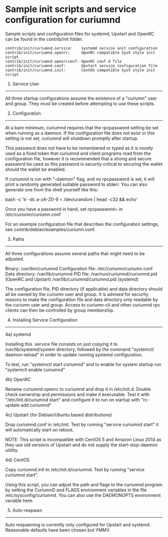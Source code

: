 Sample init scripts and service configuration for curiumnd
==========================================================

Sample scripts and configuration files for systemd, Upstart and OpenRC
can be found in the contrib/init folder.

    contrib/init/curiumnd.service:    systemd service unit configuration
    contrib/init/curiumnd.openrc:     OpenRC compatible SysV style init script
    contrib/init/curiumnd.openrcconf: OpenRC conf.d file
    contrib/init/curiumnd.conf:       Upstart service configuration file
    contrib/init/curiumnd.init:       CentOS compatible SysV style init script

1. Service User
---------------------------------

All three startup configurations assume the existence of a "curiumn" user
and group.  They must be created before attempting to use these scripts.

2. Configuration
---------------------------------

At a bare minimum, curiumnd requires that the rpcpassword setting be set
when running as a daemon.  If the configuration file does not exist or this
setting is not set, curiumnd will shutdown promptly after startup.

This password does not have to be remembered or typed as it is mostly used
as a fixed token that curiumnd and client programs read from the configuration
file, however it is recommended that a strong and secure password be used
as this password is security critical to securing the wallet should the
wallet be enabled.

If curiumnd is run with "-daemon" flag, and no rpcpassword is set, it will
print a randomly generated suitable password to stderr.  You can also
generate one from the shell yourself like this:

bash -c 'tr -dc a-zA-Z0-9 < /dev/urandom | head -c32 && echo'

Once you have a password in hand, set rpcpassword= in /etc/curiumn/curiumn.conf

For an example configuration file that describes the configuration settings,
see contrib/debian/examples/curiumn.conf.

3. Paths
---------------------------------

All three configurations assume several paths that might need to be adjusted.

Binary:              /usr/bin/curiumnd
Configuration file:  /etc/curiumn/curiumn.conf
Data directory:      /var/lib/curiumnd
PID file:            /var/run/curiumnd/curiumnd.pid (OpenRC and Upstart)
                     /var/lib/curiumnd/curiumnd.pid (systemd)

The configuration file, PID directory (if applicable) and data directory
should all be owned by the curiumn user and group.  It is advised for security
reasons to make the configuration file and data directory only readable by the
curiumn user and group.  Access to curiumn-cli and other curiumnd rpc clients
can then be controlled by group membership.

4. Installing Service Configuration
-----------------------------------

4a) systemd

Installing this .service file consists on just copying it to
/usr/lib/systemd/system directory, followed by the command
"systemctl daemon-reload" in order to update running systemd configuration.

To test, run "systemctl start curiumnd" and to enable for system startup run
"systemctl enable curiumnd"

4b) OpenRC

Rename curiumnd.openrc to curiumnd and drop it in /etc/init.d.  Double
check ownership and permissions and make it executable.  Test it with
"/etc/init.d/curiumnd start" and configure it to run on startup with
"rc-update add curiumnd"

4c) Upstart (for Debian/Ubuntu based distributions)

Drop curiumnd.conf in /etc/init.  Test by running "service curiumnd start"
it will automatically start on reboot.

NOTE: This script is incompatible with CentOS 5 and Amazon Linux 2014 as they
use old versions of Upstart and do not supply the start-stop-daemon uitility.

4d) CentOS

Copy curiumnd.init to /etc/init.d/curiumnd. Test by running "service curiumnd start".

Using this script, you can adjust the path and flags to the curiumnd program by
setting the CuriumnD and FLAGS environment variables in the file
/etc/sysconfig/curiumnd. You can also use the DAEMONOPTS environment variable here.

5. Auto-respawn
-----------------------------------

Auto respawning is currently only configured for Upstart and systemd.
Reasonable defaults have been chosen but YMMV.

